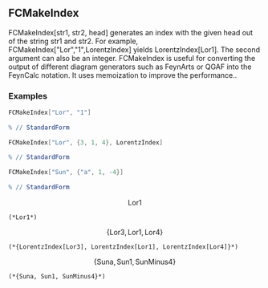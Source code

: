 ##  FCMakeIndex 

FCMakeIndex[str1, str2, head] generates an index with the given head out of the string str1 and str2. For example, FCMakeIndex["Lor","1",LorentzIndex] yields LorentzIndex[Lor1]. The second argument can also be an integer. FCMakeIndex is useful for converting the output of different diagram generators such as FeynArts or QGAF into the FeynCalc notation. It uses memoization to improve the performance..

###  Examples 

```mathematica
FCMakeIndex["Lor", "1"] 
 
% // StandardForm 
 
FCMakeIndex["Lor", {3, 1, 4}, LorentzIndex] 
 
% // StandardForm 
 
FCMakeIndex["Sun", {"a", 1, -4}] 
 
% // StandardForm
```

$$\text{Lor1}$$

```
(*Lor1*)
```

$$\{\text{Lor3},\text{Lor1},\text{Lor4}\}$$

```
(*{LorentzIndex[Lor3], LorentzIndex[Lor1], LorentzIndex[Lor4]}*)
```

$$\{\text{Suna},\text{Sun1},\text{SunMinus4}\}$$

```
(*{Suna, Sun1, SunMinus4}*)
```